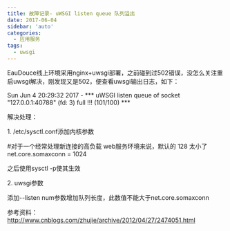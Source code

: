 ```yaml
---
title: 故障记录- uWSGI listen queue 队列溢出
date: 2017-06-04
sidebar: 'auto'
categories:
  - 应用服务
tags:
  - uwsgi
---
```


EauDouce线上环境采用nginx+uwsgi部署，之前碰到过502错误，没怎么关注重启uwsgi解决，刚发现又是502，便查看uwsgi输出日志，如下：

Sun Jun  4 20:29:32 2017 \- \*\*\* uWSGI listen queue of socket "127.0.0.1:40788" \(fd: 3\) full \!\!\! \(101/100\) \*\*\*

解决处理：

1\. /etc/sysctl.conf添加内核参数

#对于一个经常处理新连接的高负载 web服务环境来说，默认的 128 太小了net.core.somaxconn = 1024

之后使用sysctl \-p使其生效

2\. uwsgi参数

添加--listen num参数增加队列长度，此数值不能大于net.core.somaxconn

参考资料：<http://www.cnblogs.com/zhujie/archive/2012/04/27/2474051.html>
